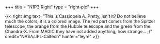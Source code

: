 +++
title = "N1P3 Right"
type = "right-pic"
+++

{{< right_img
    text="This is Cassiopeia A. Pretty, isn't it? Do not believe much the colors, it is a colored image. The red part comes from the Spitzer telescope, the orange from the Hubble telescope and the green from the Chandra-X. From MAGIC they have not added anything, how strange... ;)"
    credit="NASA/JPL-Caltech"
    hunter="leyre" >}}

